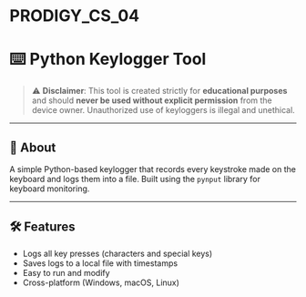 # PRODIGY_CS_04
# ⌨️ Python Keylogger Tool

> ⚠️ **Disclaimer**: This tool is created strictly for **educational purposes** and should **never be used without explicit permission** from the device owner. Unauthorized use of keyloggers is illegal and unethical.

---

## 🧠 About

A simple Python-based keylogger that records every keystroke made on the keyboard and logs them into a file. Built using the `pynput` library for keyboard monitoring.

---

## 🛠 Features

- Logs all key presses (characters and special keys)
- Saves logs to a local file with timestamps
- Easy to run and modify
- Cross-platform (Windows, macOS, Linux)

